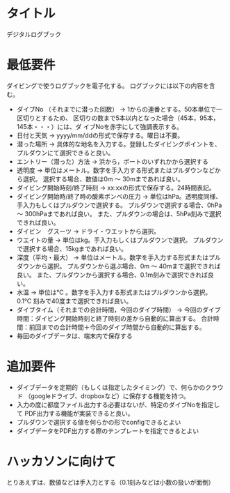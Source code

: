 # タイトル

デジタルログブック

# 最低要件

ダイビングで使うログブックを電子化する。
ログブックには以下の内容を含む。
* ダイブNo （それまでに潜った回数）
→  1からの連番とする。50本単位で一区切りとするため、
区切りの数まで5本以内となった場合（45本，95本，145本・・・）には、ダ
イブNoを赤字にして強調表示する。
* 日付と天気
→  yyyy/mm/ddの形式で保存する。曜日は不要。
* 潜った場所
→  具体的な地名を入力する。登録したダイビングポイントを、プルダウンにて選択できると良い。
* エントリー（潜った）方法
→  浜から，ボートのいずれかから選択する
* 透明度
→  単位はメートル。数字を手入力する形式またはプルダウンなどから選択。
選択する場合、数値は0m 〜 30mまであれば良い。
* ダイビング開始時刻/終了時刻
→  xx:xxの形式で保存する。24時間表記。
* ダイビング開始時/終了時の酸素ボンベの圧力
→  単位はhPa。透明度同様、手入力もしくはプルダウンで選択する。
プルダウンで選択する場合、0hPa 〜 300hPaまであれば良い。
また、プルダウンの場合は、5hPa刻みで選択できれば良い。
* ダイビン　グスーツ
→  ドライ・ウエットから選択。
* ウエイトの量
→  単位はkg。手入力もしくはプルダウンで選択。
プルダウンで選択する場合、15kgまであれば良い。
* 深度（平均・最大）
→  単位はメートル。数字を手入力する形式またはプルダウンから選択。
プルダウンから選ぶ場合、0m 〜 40mまで選択できれば良い。
また、プルダウンから選択する場合、0.1m刻みで選択できれば良い。
* 水温
→  単位は℃ 。数字を手入力する形式またはプルダウンから選択。
0.1℃ 刻みで40度まで選択できれば良い。
* ダイブタイム（それまでの合計時間，今回のダイブ時間）
→  今回のダイブ時間：ダイビング開始時刻と終了時刻の差から自動的に算出する。
合計時間：前回までの合計時間＋今回のダイブ時間から自動的に算出する。
* 毎回のダイブデータは、端末内で保存する

# 追加要件

* ダイブデータを定期的（もしくは指定したタイミング）で、何らかのクラウド
（googleドライブ、dropboxなど）に保存する機能を持つ。
* 入力の度に都度ファイル出力する必要はないが、特定のダイブNoを指定して
PDF出力する機能が実装できると良い。
* プルダウンで選択する値を何らかの形でconfigできるとよい
* ダイブデータをPDF出力する際のテンプレートを指定できるとよい

# ハッカソンに向けて

とりあえずは、数値などは手入力とする（0.1刻みなどは小数の扱いが面倒）
